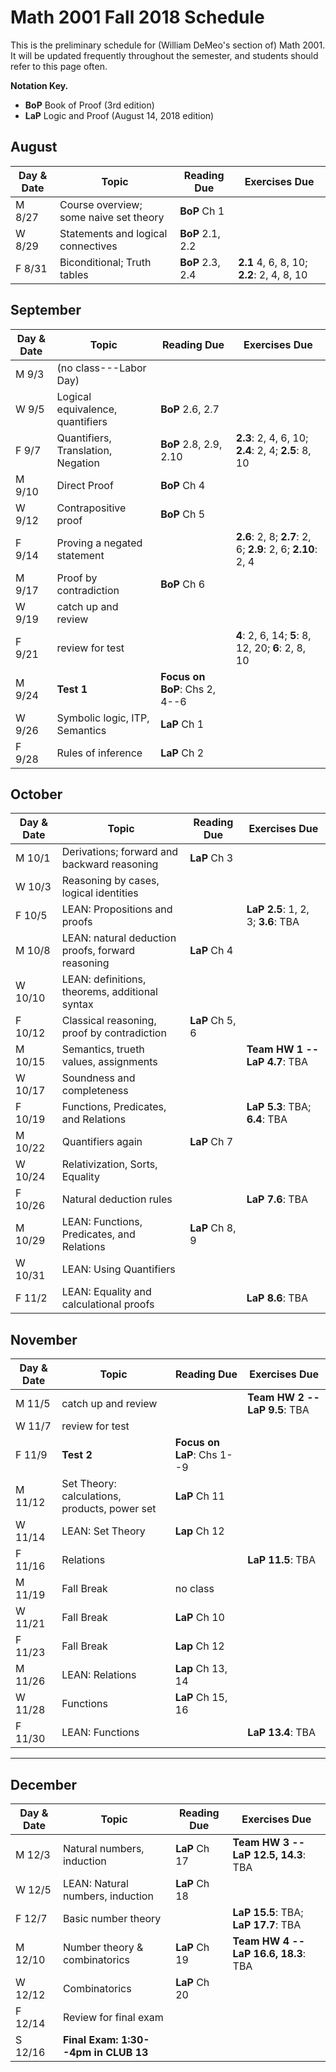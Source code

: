# Math 2001 Fall 2018 Schedule

This is the preliminary schedule for (William DeMeo's section of) Math 2001.
It will be updated frequently throughout the semester, and students 
should refer to this page often.

**Notation Key.**
+ **BoP** Book of Proof (3rd edition)
+ **LaP** Logic and Proof (August 14, 2018 edition)

## August

| Day & Date | Topic | Reading Due | Exercises Due |
| --- | --- | --- | --- |
| M 8/27 | Course overview; some naive set theory | **BoP** Ch 1 |
| W 8/29 | Statements and logical connectives | **BoP** 2.1, 2.2 | |
| F 8/31 | Biconditional; Truth tables |  **BoP** 2.3, 2.4 | **2.1** 4, 6, 8, 10; **2.2**: 2, 4, 8, 10 |

## September

| Day & Date | Topic | Reading Due | Exercises Due |
| --- | --- | --- | --- |
| M 9/3 | (no class---Labor Day) | | | 
| W 9/5 | Logical equivalence, quantifiers | **BoP** 2.6, 2.7  | |
| F 9/7 |  Quantifiers, Translation, Negation | **BoP** 2.8, 2.9, 2.10 | **2.3**: 2, 4, 6, 10; **2.4**: 2, 4; **2.5**: 8, 10 |
| M 9/10 | Direct Proof |  **BoP** Ch 4 | |
| W 9/12 | Contrapositive proof  | **BoP** Ch 5 | |
| F 9/14 | Proving a negated statement | | **2.6**: 2, 8; **2.7**: 2, 6; **2.9**: 2, 6;  **2.10**: 2, 4 |
| M 9/17 | Proof by contradiction  | **BoP** Ch 6  | |
| W 9/19 | catch up and review | | |
| F 9/21 | review for test | | **4**: 2, 6, 14; **5**: 8, 12, 20; **6**: 2, 8, 10 |
| M 9/24 | **Test 1** | **Focus on BoP**: Chs 2, 4--6 | |  
| W 9/26 |  Symbolic logic, ITP, Semantics | **LaP** Ch 1 | |
| F 9/28 | Rules of inference | **LaP** Ch 2 | |

## October

| Day & Date | Topic | Reading Due | Exercises Due |
| --- | --- | --- | --- |
| M 10/1 | Derivations; forward and backward reasoning | **LaP** Ch 3 | |
| W 10/3 | Reasoning by cases, logical identities  | | 
| F 10/5 |  LEAN: Propositions and proofs |  | **LaP 2.5**: 1, 2, 3; **3.6**: TBA |
| M 10/8 |  LEAN: natural deduction proofs, forward reasoning |  **LaP** Ch 4 | |
| W 10/10 | LEAN: definitions, theorems, additional syntax | | |
| F 10/12 | Classical reasoning, proof by contradiction | **LaP** Ch 5, 6 | |  
| M 10/15 | Semantics, trueth values, assignments |    | **Team HW 1 -- LaP 4.7**: TBA  |
| W 10/17 | Soundness and completeness  | | |
| F 10/19 | Functions, Predicates, and Relations  | | **LaP 5.3**: TBA; **6.4**: TBA |
| M 10/22 | Quantifiers again  |  **LaP** Ch 7  | |    
| W 10/24 | Relativization, Sorts, Equality  | |   |   
| F 10/26 | Natural deduction rules|  |  **LaP 7.6**: TBA|
| M 10/29 | LEAN: Functions, Predicates, and Relations | **LaP** Ch 8, 9 | |
| W 10/31 | LEAN: Using Quantifiers | | |    
| F 11/2 |  LEAN: Equality and calculational proofs | |  **LaP 8.6**: TBA |    

## November
| Day & Date | Topic | Reading Due | Exercises Due |
| --- | --- | --- | --- |
| M 11/5 |  catch up and review | | **Team HW 2 -- LaP 9.5**: TBA |
| W 11/7 | review for test | | |
| F 11/9 | **Test 2** | **Focus on LaP**: Chs 1--9 | |
| M 11/12 |  Set Theory: calculations, products, power set | **LaP** Ch 11 | |
| W 11/14 | LEAN: Set Theory | **Lap** Ch 12 | |
| F 11/16 | Relations | | **LaP 11.5**: TBA  |
| M 11/19 | Fall Break| no class  | | 
| W 11/21 | Fall Break|  **LaP** Ch 10 |  | 
| F 11/23 | Fall Break| **Lap** Ch 12 | | 
| M 11/26 | LEAN: Relations  | **Lap** Ch 13, 14   |  |
| W 11/28 | Functions | **LaP** Ch 15, 16 | |
| F 11/30 | LEAN: Functions |  | **LaP 13.4**: TBA  | |


---------------------------------------------------------

## December

| Day & Date | Topic | Reading Due | Exercises Due |
| --- | --- | --- | --- |
| M 12/3 | Natural numbers, induction | **LaP** Ch 17 |  **Team HW 3 -- LaP 12.5, 14.3**: TBA |
| W 12/5 | LEAN: Natural numbers, induction | **LaP** Ch 18 | |   
| F 12/7 | Basic number theory |  | **LaP 15.5**: TBA; **LaP 17.7**: TBA  |   
| M 12/10 | Number theory & combinatorics | **LaP** Ch 19  |  **Team HW 4 -- LaP 16.6, 18.3**: TBA |   
| W 12/12 | Combinatorics | **LaP** Ch 20 | |   
| F 12/14 | Review for final exam  | | |
| S 12/16 | **Final Exam: 1:30--4pm in CLUB 13** | | |
